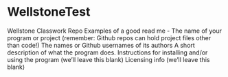 # WellstoneTest
Wellstone Classwork Repo
Examples of a good read me -
The name of your program or project (remember: Github repos can hold
project files other than code!)
The names or Github usernames of its authors
A short description of what the program does.
Instructions for installing and/or using the program (we’ll leave this blank)
Licensing info (we’ll leave this blank)

